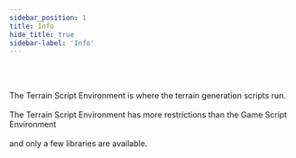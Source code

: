 ```yaml
---
sidebar_position: 1
title: Info
hide_title: true
sidebar-label: 'Info'
---
```


<br></br>

The Terrain Script Environment is where the terrain generation scripts run. <br></br>
The Terrain Script Environment has more restrictions than the Game Script Environment <br></br>
and only a few libraries are available. <br></br>